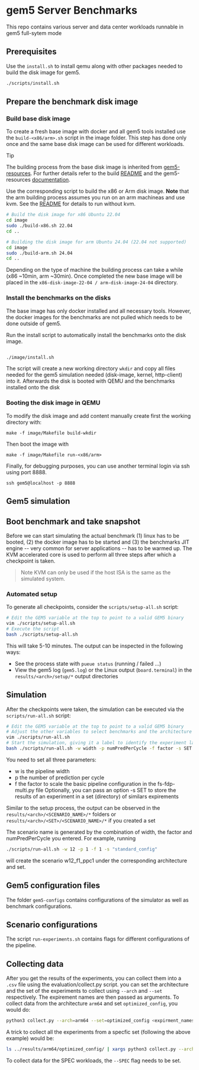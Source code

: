 # gem5 Server Benchmarks

This repo contains various server and data center workloads runnable in gem5 full-sytem mode


## Prerequisites

Use the `install.sh` to install qemu along with other packages needed to build the disk image for gem5.

```bash
./scripts/install.sh
```



## Prepare the benchmark disk image

### Build base disk image

To create a fresh base image with docker and all gem5 tools installed use the `build-<x86/arm>.sh` script in the image folder. This step has done only once and the same base disk image can be used for different workloads.

> [!TIP]
> The building process from the base disk image is inherited from [gem5-resources](https://github.com/gem5/gem5-resources). For further details refer to the build [README](./image/README.md) and the gem5-resources [documentation](https://github.com/gem5/gem5-resources/blob/stable/src/ubuntu-generic-diskimages/BUILDING.md).

Use the corresponding script to build the x86 or Arm disk image. 
**Note** that the arm building process assumes you run on an arm machineas and use kvm. See the [README](./image/README.md#disk-image) for details to run without kvm.

```bash
# Build the disk image for x86 Ubuntu 22.04
cd image
sudo ./build-x86.sh 22.04   
cd ..

# Building the disk image for arm Ubuntu 24.04 (22.04 not supported)
cd image
sudo ./build-arm.sh 24.04   
cd ..
```

Depending on the type of machine the building process can take a while (x86 ~10min, arm ~30min). Once completed the new base image will be placed in the `x86-disk-image-22-04 / arm-disk-image-24-04` directory.


### Install the benchmarks on the disks

The base image has only docker installed and all necessary tools. However, the docker images for the benchmarks are not pulled which needs to be done outside of gem5.

Run the install script to automatically install the benchmarks onto the disk image.
```bash

./image/install.sh
```
The script will create a new working directory `wkdir` and copy all files needed for the gem5 simulation needed (disk-image, kernel, http-client) into it.
Afterwards the disk is booted with QEMU and the benchmarks installed onto the disk


### Booting the disk image in QEMU

To modify the disk image and add content manually create first the working directory with:
```
make -f image/Makefile build-wkdir 
```
Then boot the image with
```
make -f image/Makefile run-<x86/arm> 
```
Finally, for debugging purposes, you can use another terminal login via ssh using port 8888.
```
ssh gem5@localhost -p 8888
```



## Gem5 simulation

## Boot benchmark and take snapshot

Before we can start simulating the actual benchmark (1) linux has to be booted, (2) the docker image has to be started and (3) the benchmarks JIT engine -- very common for server applications -- has to be warmed up.
The KVM accelerated core is used to perform all three steps after which a checkpoint is taken.
> Note KVM can only be used if the host ISA is the same as the simulated system.

### Automated setup
To generate all checkpoints, consider the `scripts/setup-all.sh` script:

```bash
# Edit the GEM5 variable at the top to point to a valid GEM5 binary
vim ./scripts/setup-all.sh
# Execute the script
bash ./scripts/setup-all.sh
```

This will take 5-10 minutes. The output can be inspected in the following ways: 
- See the process state with `pueue status` (running / failed ...)
- View the gem5 log (`gem5.log`) or the Linux output (`board.terminal`) in the `results/<arch>/setup/*` output directories


## Simulation

After the checkpoints were taken, the simulation can be executed via the `scripts/run-all.sh` script:

```bash
# Edit the GEM5 variable at the top to point to a valid GEM5 binary
# Adjust the other variables to select benchmarks and the architecture
vim ./scripts/run-all.sh
# Start the simulation, giving it a label to identify the experiment later
bash ./scripts/run-all.sh -w width -p numPredPerCycle -f factor -s SET
```
You need to set all three parameters:
 - w is the pipeline width
 - p the number of prediction per cycle 
 - f the factor to scale the basic pipeline configuration in the fs-fdp-multi.py file
Optionally, you can pass an option -s SET to store the results of an experiment in a set (directory) of similars expirements


Similar to the setup process, the output can be observed in the `results/<arch>/<SCENARIO_NAME>/*` folders or 
`results/<arch>/<SET>/<SCENARIO_NAME>/*` if you created a set

The scenario name is generated by the combination of width, the factor and numPredPerCycle you entered. For example, running 
```bash 
./scripts/run-all.sh -w 12 -p 1 -f 1 -s "standard_config"
 ```
will create the scenario w12_f1_ppc1 under the corresponding architecture and set.

## Gem5 configuration files

The folder `gem5-configs` contains configurations of the simulator as well as benchmark configurations. 

## Scenario configurations 

The script `run-experiments.sh` contains flags for different configurations of the pipeline. 

## Collecting data

After you get the results of the experiments, you can collect them into a `.csv` file using the evaluation/collect.py script. you can set the architecture and the set of the experiments to collect using `--arch` and `--set` respectively. The expirement names are then passed as arguments. To collect data from the architecture `arm64` and set `optimized_config`, you would do: 
```bash 
python3 collect.py --arch=arm64 --set=optimized_config <expirment_names>
 ```

 A trick to collect all the experiments from a specfic set (following the above example) would be:

```bash 
ls ../results/arm64/optimized_config/ | xargs python3 collect.py --arch=arm64 --set=optimized_config
 ```

To collect data for the SPEC workloads, the `--SPEC` flag needs to be set.  



